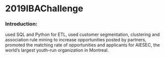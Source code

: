 # 2019IBAChallenge

<h3>Introduction:</h3>
used SQL and Python for ETL, used customer segmentation, clustering and association rule mining to increase opportunities posted by partners, promoted the matching rate of opportunities and applicants for AIESEC, the world’s largest youth-run organization in Montreal.
